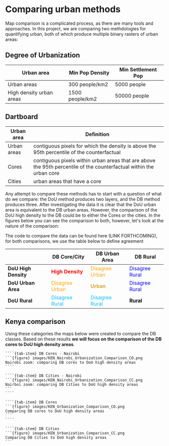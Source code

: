 # Comparing urban methods

Map comparison is a complicated process, as there are many tools and approaches. In this project, we are comparing two methdologies for quantifying urban, both of which produce multiple binary rasters of urban areas:

## Degree of Urbanization

| Urban area | Min Pop Density | Min Settlement Pop |
| --- | --- | --- |
| Urban areas | 300 people/km2 | 5000 people |
| High density urban areas | 1500 people/km2 | 50000 people |

## Dartboard

| Urban area | Definition |
| --- | --- |
| Urban areas | contiguous pixels for which the density is above the 95th percentile of the counterfactual |
| Cores | contiguous pixels within urban areas that are above the 95th percentile of the counterfactual within the urban core |
| Cities | urban areas that have a core |

Any attempt to compare these methods has to start with a question of what do we compare: the DoU method produces two layers, and the DB method produces three. After investigating the data it is clear that the DoU urban area is equivalent to the DB urban areas. However, the comparison of the DoU high density to the DB could be to either the Cores or the cities. In the figures below you can see the comparison to both, however, let's look at the nature of the comparison:

The code to compare the data can be found here (LINK FORTHCOMING), for both comparisons, we use the table below to define agreement

|  | DB Core/City | DB Urban Area | DB Rural |
| --- | --- | --- | --- |
| __DoU High Density__ | <span style="color:red"> __High Density__ </span> | <span style="color:orange"> Disagree Urban </span> | <span style="color:blue"> Disagree Rural </span> |
| __DoU Urban Area__   | <span style="color:orange"> Disagree Urban </span> | <span style="color:goldenrod"> __Urban__ </span>    | <span style="color:blue"> Disagree Rural </span> |
| __DoU Rural__        | <span style="color:deepskyblue"> Disagree Rural </span> | <span style="color:deepskyblue"> Disagree Rural </span> | <span style="color:black"> __Rural__ </span>|

## Kenya comparison

Using these categories the maps below were created to compare the DB classes. Based on these results __we will focus on the comparison of the DB cores to DoU high density areas__.

`````{tab-set}
````{tab-item} DB Cores - Nairobi
```{figure} images/KEN_Nairobi_Urbanization_Comparison_CO.png
Nairobi zoom: comparing DB cores to DoU high density areas
````

````{tab-item} DB Cities - Nairobi
```{figure} images/KEN_Nairobi_Urbanization_Comparison_CC.png
Nairboi zoom: comparing DB Cities to DoU high density areas
```
````

````{tab-item} DB Cores
```{figure} images/KEN_Urbanization_Comparison_CO.png
Comparing DB cores to DoU high density areas
```
````

````{tab-item} DB Cities
```{figure} images/KEN_Urbanization_Comparison_CC.png
Comparing DB Cities to DoU high density areas
```
`````
